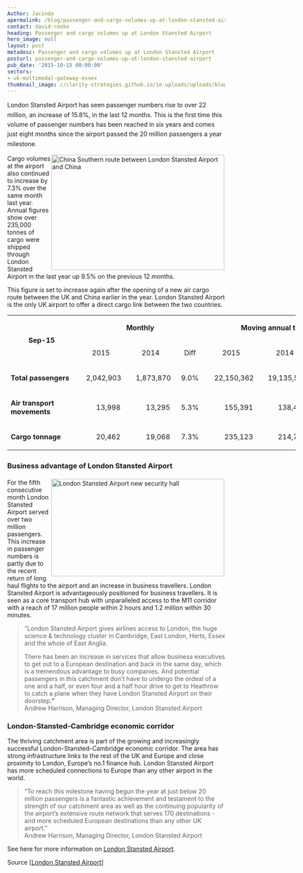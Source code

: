 ```yaml
---
Author: Jacinda
apermalink: /blog/passenger-and-cargo-volumes-up-at-london-stansted-airport
contact: david-rooke
heading: Passenger and cargo volumes up at London Stansted Airport
hero_image: null
layout: post
metadesc: Passenger and cargo volumes up at London Stansted Airport
posturl: passenger-and-cargo-volumes-up-at-london-stansted-airport
pub_date: '2015-10-15 00:00:00'
sectors:
- uk-multimodal-gateway-essex
thumbnail_image: //clarity-strategies.github.io/ie-uploads/uploads/blog/Stansted_160px_th.jpg
---
```


<p><span style='line-height: 1.6;'>London Stansted Airport has seen passenger numbers rise to over 22 million, an increase of 15.8%, in the last 12 months. This is the first time this volume of passenger numbers has been reached in six years and comes just eight months since the airport passed the 20 million passengers a year milestone.</span></p><p><img alt='China Southern route between London Stansted Airport and China' src='//clarity-strategies.github.io/ie-uploads/uploads/blog/Chinasouthern_400.jpg' style='width: 400px; height: 266px; margin-left: 2px; margin-right: 2px; float: right;'/>Cargo volumes at the airport also continued to increase by 7.3% over the same month last year. Annual figures show over 235,000 tonnes of cargo were shipped through London Stansted Airport in the last year up 9.5% on the previous 12 months.</p><p>This figure is set to increase again after the opening of a new air cargo route between the UK and China earlier in the year. London Stansted Airport is the only UK airport to offer a direct cargo link between the two countries.</p><table border='0' cellpadding='0' cellspacing='0' style='width:667px;' width='667'><tbody><tr><td nowrap='nowrap' rowspan='2' style='width:143px;height:20px;'><p align='center'><strong>Sep-15</strong></p></td><td colspan='3' nowrap='nowrap' style='width:249px;height:20px;'><p align='center'><strong>Monthly</strong></p></td><td colspan='3' nowrap='nowrap' style='width:276px;height:20px;'><p align='center'><strong>Moving annual total</strong></p></td></tr><tr><td nowrap='nowrap' style='width:99px;height:20px;'><p align='center'>2015</p></td><td nowrap='nowrap' style='width:99px;height:20px;'><p align='center'>2014</p></td><td nowrap='nowrap' style='width:51px;height:20px;'><p align='center'>Diff</p></td><td nowrap='nowrap' style='width:108px;height:20px;'><p align='center'>2015</p></td><td nowrap='nowrap' style='width:108px;height:20px;'><p align='center'>2014</p></td><td nowrap='nowrap' style='width:60px;height:20px;'><p align='center'>Diff</p></td></tr><tr><td nowrap='nowrap' style='width:143px;height:42px;'><p><strong>Total passengers</strong></p></td><td nowrap='nowrap' style='width:99px;height:42px;'><p align='center'>   2,042,903</p></td><td nowrap='nowrap' style='width:99px;height:42px;'><p align='center'>   1,873,870</p></td><td nowrap='nowrap' style='width:51px;height:42px;'><p align='center'>9.0%</p></td><td nowrap='nowrap' style='width:108px;height:42px;'><p align='center'>   22,150,362</p></td><td nowrap='nowrap' style='width:108px;height:42px;'><p align='center'>   19,135,550</p></td><td nowrap='nowrap' style='width:60px;height:42px;'><p align='center'>15.8%</p></td></tr><tr><td style='width:143px;height:42px;'><p><strong>Air transport<br/>			movements</strong></p></td><td nowrap='nowrap' style='width:99px;height:42px;'><p align='center'>        13,998</p></td><td nowrap='nowrap' style='width:99px;height:42px;'><p align='center'>        13,295</p></td><td nowrap='nowrap' style='width:51px;height:42px;'><p align='center'>5.3%</p></td><td nowrap='nowrap' style='width:108px;height:42px;'><p align='center'>        155,391</p></td><td nowrap='nowrap' style='width:108px;height:42px;'><p align='center'>        138,441</p></td><td nowrap='nowrap' style='width:60px;height:42px;'><p align='center'>12.2%</p></td></tr><tr><td nowrap='nowrap' style='width:143px;height:42px;'><p><strong>Cargo tonnage</strong></p></td><td nowrap='nowrap' style='width:99px;height:42px;'><p align='center'>        20,462</p></td><td nowrap='nowrap' style='width:99px;height:42px;'><p align='center'>        19,068</p></td><td nowrap='nowrap' style='width:51px;height:42px;'><p align='center'>7.3%</p></td><td nowrap='nowrap' style='width:108px;height:42px;'><p align='center'>        235,123</p></td><td nowrap='nowrap' style='width:108px;height:42px;'><p align='center'>        214,768</p></td><td nowrap='nowrap' style='width:60px;height:42px;'><p align='center'>9.5%</p></td></tr></tbody></table><h3><span style='line-height: 1.6;'>Business advantage of London Stansted Airport</span></h3><p><img alt='London Stansted Airport new security hall' src='//clarity-strategies.github.io/ie-uploads/uploads/blog/Stansted_security_400.jpg' style='width: 400px; height: 225px; margin-left: 2px; margin-right: 2px; float: right;'/>For the fifth consecutive month London Stansted Airport served over two million passengers. This increase in passenger numbers is partly due to the recent return of long haul flights to the airport and an increase in business travellers. London Stansted Airport is advantageously positioned for business travellers. It is seen as a core transport hub with unparalleled access to the M11 corridor with a reach of 17 million people within 2 hours and 1.2 million within 30 minutes.</p><blockquote><p>“London Stansted Airport gives airlines access to London, the huge science &amp; technology cluster in Cambridge, East London, Herts, Essex and the whole of East Anglia.</p><p>There has been an increase in services that allow business executives to get out to a European destination and back in the same day, which is a tremendous advantage to busy companies. And potential passengers in this catchment don’t have to undergo the ordeal of a one and a half, or even four and a half hour drive to get to Heathrow to catch a plane when they have London Stansted Airport on their doorstep<strong>.”</strong><br/>Andrew Harrison, Managing Director, London Stansted Airport</p></blockquote><h3>London-Stansted-Cambridge economic corridor</h3><p>The thriving catchment area is part of the growing and increasingly successful London-Stansted-Cambridge economic corridor. The area has strong infrastructure links to the rest of the UK and Europe and close proximity to London, Europe’s no.1 finance hub. London Stansted Airport has more scheduled connections to Europe than any other airport in the world.</p><blockquote><p>“To reach this milestone having begun the year at just below 20 million passengers is a fantastic achievement and testament to the strength of our catchment area as well as the continuing popularity of the airport’s extensive route network that serves 170 destinations - and more scheduled European destinations than any other UK airport.”<br/>Andrew Harrison, Managing Director, London Stansted Airport</p></blockquote><p>See here for more information on <a href='http://investessex.co.uk/studies/place-studies/london-stansted-airport' target='_blank'>London Stansted Airport</a>.</p><p>Source [<a href='http://www.stanstedairport.com/about-us/media-centre/press-releases/stansted-airport-flies-past-22-million-passengers-a-year/'>London Stansted Airport</a>]</p>